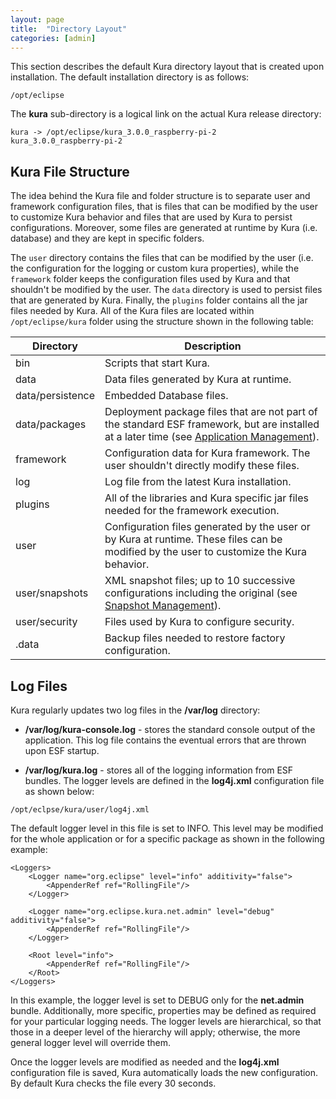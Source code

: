 ```yaml
---
layout: page
title:  "Directory Layout"
categories: [admin]
---
```


This section describes the default Kura directory layout that is created upon installation. The default installation directory is as follows:

```
/opt/eclipse
```

The **kura** sub-directory is a logical link on the actual Kura release directory:

```
kura -> /opt/eclipse/kura_3.0.0_raspberry-pi-2
kura_3.0.0_raspberry-pi-2
```

## Kura File Structure
The idea behind the Kura file and folder structure is to separate user and framework configuration files, that is files that can be modified by the user to customize Kura behavior and files that are used by Kura to persist configurations. Moreover, some files are generated at runtime by Kura (i.e. database) and they are kept in specific folders.

The ```user``` directory contains the files that can be modified by the user (i.e. the configuration for the logging or custom kura properties), while the ```framework``` folder keeps the configuration files used by Kura and that shouldn't be modified by the user. The ```data``` directory is used to persist files that are generated by Kura. Finally, the ```plugins``` folder contains all the jar files needed by Kura.
All of the Kura files are located within ```/opt/eclipse/kura``` folder using the structure shown in the following table:

Directory             | Description
----------------------|-----------------------------
bin                   | Scripts that start Kura.
data                  | Data files generated by Kura at runtime.
data/persistence      | Embedded Database files.
data/packages         | Deployment package files that are not part of the standard ESF framework, but are installed at a later time (see [Application Management](application-management.html)).
framework             | Configuration data for Kura framework. The user shouldn't directly modify these files.
log                   | Log file from the latest Kura installation.
plugins               | All of the libraries and Kura specific jar files needed for the framework execution.
user                  | Configuration files generated by the user or by Kura at runtime. These files can be modified by the user to customize the Kura behavior.
user/snapshots        | XML snapshot files; up to 10 successive configurations including the original (see [Snapshot Management](snapshot-management.html)).
user/security         | Files used by Kura to configure security.
.data                 | Backup files needed to restore factory configuration.

## Log Files
Kura regularly updates two log files in the **/var/log** directory:

- **/var/log/kura-console.log** - stores the standard console output of the application. This log file contains the eventual errors that are thrown upon ESF startup.

- **/var/log/kura.log** - stores all of the logging information from ESF bundles. The logger levels are defined in the **log4j.xml** configuration file as shown below:

```
/opt/eclpse/kura/user/log4j.xml
```

The default logger level in this file is set to INFO. This level may be modified for the whole application or for a specific package as shown in the following example:

```
<Loggers>
    <Logger name="org.eclipse" level="info" additivity="false">
        <AppenderRef ref="RollingFile"/>
    </Logger>

    <Logger name="org.eclipse.kura.net.admin" level="debug" additivity="false">
        <AppenderRef ref="RollingFile"/>
    </Logger>

    <Root level="info">
        <AppenderRef ref="RollingFile"/>
    </Root>
</Loggers>
```

In this example, the logger level is set to DEBUG only for the **net.admin** bundle. Additionally, more specific, properties may be defined as required for your particular logging needs. The logger levels are hierarchical, so that those in a deeper level of the hierarchy will apply; otherwise, the more general logger level will override them.

Once the logger levels are modified as needed and the **log4j.xml** configuration file is saved, Kura automatically loads the new configuration. By default Kura checks the file every 30 seconds.
